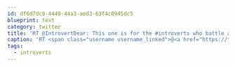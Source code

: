 ```yaml
---
id: df6d7dc9-4449-44a3-aed3-63f4c0945dc5
blueprint: text
category: twitter
title: 'RT @IntrovertDear: This one is for the #introverts who battle anxiety. pic.twitter.com/qLbEdRNtfh'
caption: 'RT <span class="username username_linked">@<a href="https://twitter.com/IntrovertDear" title="Introvert, Dear">IntrovertDear</a></span>: This one is for the <span class="hashtag hashtag_local">#<a href="http://tweettemp.darylchymko.ca/?tag=introverts">introverts</a> who battle anxiety. <a href="https://twitter.com/IntrovertDear/status/884861648409952256/photo/1" title="https://twitter.com/IntrovertDear/status/884861648409952256/photo/1" class="link link_untco link_untco_image">pic.twitter.com/qLbEdRNtfh</a><span class="embed_image embed_image_yes"><a href="https://twitter.com/IntrovertDear/status/884861648409952256/photo/1"><img alt=''deeo-puxsaamw6v-3798131'' src=''/images/2022/11/daf92-deeo-puxsaamw6v-3798131.jpg'' /></a></span>'
tags:
  - introverts
---
```

